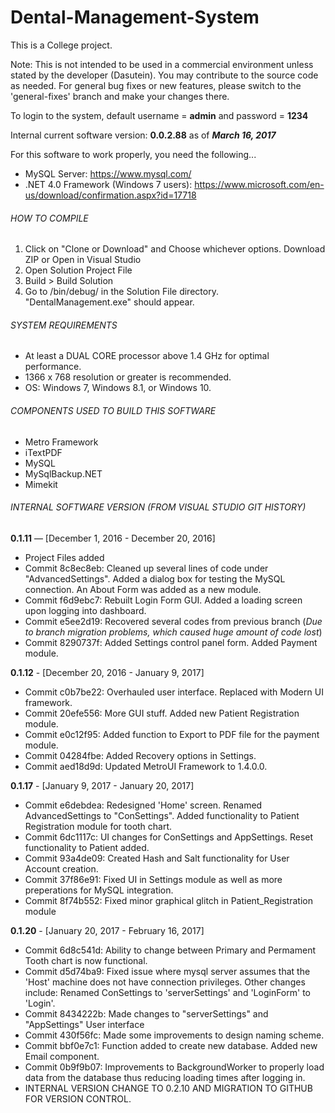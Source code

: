 # Dental-Management-System

This is a College project.

Note: This is not intended to be used in a commercial environment unless stated by the developer (Dasutein). You may contribute to the source code as needed. For general bug fixes or new features, please switch to the 'general-fixes' branch and make your changes there. 

To login to the system, default username = **admin** and password = **1234**

Internal current software version: **0.0.2.88** as of ***March 16, 2017***

For this software to work properly, you need the following...

- MySQL Server: https://www.mysql.com/
- .NET 4.0 Framework (Windows 7 users): https://www.microsoft.com/en-us/download/confirmation.aspx?id=17718

###### HOW TO COMPILE

1. Click on "Clone or Download" and Choose whichever options. Download ZIP or Open in Visual Studio
2. Open Solution Project File
3. Build > Build Solution
4. Go to /bin/debug/ in the Solution File directory. "DentalManagement.exe" should appear.

###### SYSTEM REQUIREMENTS

- At least a DUAL CORE processor above 1.4 GHz for optimal performance. 
- 1366 x 768 resolution or greater is recommended.
- OS: Windows 7, Windows 8.1, or Windows 10.

###### COMPONENTS USED TO BUILD THIS SOFTWARE

- Metro Framework 
- iTextPDF
- MySQL
- MySqlBackup.NET
- Mimekit



###### INTERNAL SOFTWARE VERSION (FROM VISUAL STUDIO GIT HISTORY)

**0.1.11** — [December 1, 2016 - December 20, 2016]

- Project Files added
- Commit 8c8ec8eb: Cleaned up several lines of code under "AdvancedSettings". Added a dialog box for testing the MySQL connection. An About Form was added as a new module. 
- Commit f6d9ebc7: Rebuilt Login Form GUI. Added a loading screen upon logging into dashboard.
- Commit e5ee2d19: Recovered several codes from previous branch (*Due to branch migration problems, which caused huge amount of code lost*)
- Commit 8290737f: Added Settings control panel form. Added Payment module.

**0.1.12** - [December 20, 2016 - January 9, 2017]

- Commit c0b7be22: Overhauled user interface. Replaced with Modern UI framework.
- Commit 20efe556: More GUI stuff. Added new Patient Registration module.
- Commit e0c12f95: Added function to Export to PDF file for the payment module. 
- Commit 04284fbe: Added Recovery options in Settings.
- Commit aed18d9d: Updated MetroUI Framework to 1.4.0.0.

**0.1.17** - [January 9, 2017 - January 20, 2017]

- Commit e6debdea: Redesigned 'Home' screen. Renamed AdvancedSettings to "ConSettings". Added functionality to Patient Registration module for tooth chart.
- Commit 6dc1117c: UI changes for ConSettings and AppSettings. Reset functionality to Patient added.
- Commit 93a4de09: Created Hash and Salt functionality for User Account creation.
- Commit 37f86e91: Fixed UI in Settings module as well as more preperations for MySQL integration.
- Commit 8f74b552: Fixed minor graphical glitch in Patient_Registration module

**0.1.20** - [January 20, 2017 - February 16, 2017]

- Commit 6d8c541d: Ability to change between Primary and Permament Tooth chart is now functional.
- Commit d5d74ba9: Fixed issue where mysql server assumes that the 'Host' machine does not have connection privileges. Other changes include: Renamed ConSettings to 'serverSettings' and 'LoginForm' to 'Login'.
- Commit 8434222b: Made changes to "serverSettings" and "AppSettings" User interface
- Commit 430f56fc: Made some improvements to design naming scheme.
- Commit bbf0e7c1: Function added to create new database. Added new Email component.
- Commit 0b9f9b07: Improvements to BackgroundWorker to properly load data from the database thus reducing loading times after logging in.
- INTERNAL VERSION CHANGE TO 0.2.10 AND MIGRATION TO GITHUB FOR VERSION CONTROL.
